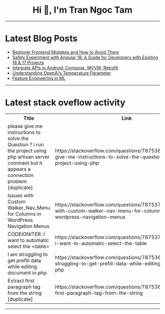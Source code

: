 <h1 align="center">Hi 👋, I'm Tran Ngoc Tam</h1>

---

# Latest Blog Posts 
<!-- BLOG-POST-LIST:START -->
- [Beginner Frontend Mistakes and How to Avoid Them](https://dev.to/klimd1389/beginner-frontend-mistakes-and-how-to-avoid-them-4j6a)
- [Safely Experiment with Angular 18: A Guide for Developers with Existing 16 &amp; 17 Projects](https://dev.to/ingila185/safely-experiment-with-angular-18-a-guide-for-developers-with-existing-16-17-projects-3c3)
- [Integrate APIs in Android: Compose, MVVM, Retrofit](https://dev.to/tappai/integrate-apis-in-android-compose-mvvm-retrofit-4ec4)
- [Understanding OpenAi’s Temperature Parameter](https://dev.to/mrunmaylangdb/understanding-openais-temperature-parameter-2pj6)
- [Feature Engineering in ML](https://dev.to/ngneha09/feature-engineering-in-ml-35id)
<!-- BLOG-POST-LIST:END -->

---

# Latest stack oveflow activity
<table>
  <tr><th>Title</th><th>Link</th></tr>
  <!-- STACKOVERFLOW:START --><tr><td>please give me instructions to solve the Question ? i run the project using php artisan server commant but it appears a connection problem [duplicate]</td><td>https://stackoverflow.com/questions/78753831/please-give-me-instructions-to-solve-the-question-i-run-the-project-using-php</td></tr><tr><td>Issues with Custom Walker_Nav_Menu for Columns in WordPress Navigation Menus</td><td>https://stackoverflow.com/questions/78753765/issues-with-custom-walker-nav-menu-for-columns-in-wordpress-navigation-menus</td></tr><tr><td>CODEIGNITER: I want to automatic select the &lt;table&gt;</td><td>https://stackoverflow.com/questions/78753711/codeigniter-i-want-to-automatic-select-the-table</td></tr><tr><td>I am struggling to get prefill data while editing document in php</td><td>https://stackoverflow.com/questions/78753621/i-am-struggling-to-get-prefill-data-while-editing-document-in-php</td></tr><tr><td>Extract first paragraph tag from the string [duplicate]</td><td>https://stackoverflow.com/questions/78753618/extract-first-paragraph-tag-from-the-string</td></tr><!-- STACKOVERFLOW:END -->
</table>

---


